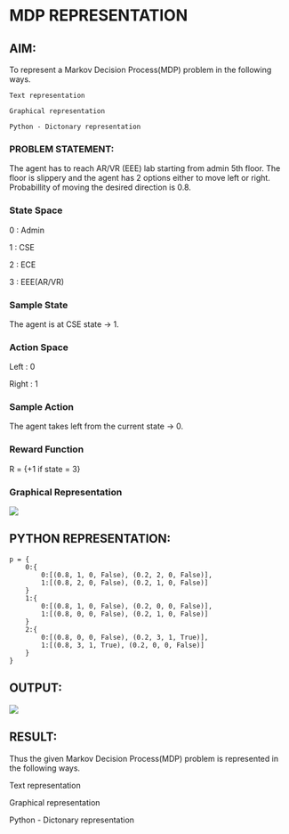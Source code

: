 # MDP REPRESENTATION

## AIM:

To represent a Markov Decision Process(MDP) problem in the following ways.

    Text representation

    Graphical representation

    Python - Dictonary representation

### PROBLEM STATEMENT:

The agent has to reach AR/VR (EEE) lab starting from admin 5th floor. The floor is slippery and the agent has 2 options either to move left or right. Probabillity of moving the desired direction is 0.8.

### State Space

0 : Admin

1 : CSE

2 : ECE

3 : EEE(AR/VR)

### Sample State

The agent is at CSE state -> 1.

### Action Space

Left : 0

Right : 1

### Sample Action

The agent takes left from the current state -> 0.

### Reward Function

R = {+1 if state = 3}

### Graphical Representation

![](1.png)

## PYTHON REPRESENTATION:

```
p = {
    0:{
        0:[(0.8, 1, 0, False), (0.2, 2, 0, False)],
        1:[(0.8, 2, 0, False), (0.2, 1, 0, False)]
    }
    1:{
        0:[(0.8, 1, 0, False), (0.2, 0, 0, False)],
        1:[(0.8, 0, 0, False), (0.2, 1, 0, False)]
    }
    2:{
        0:[(0.8, 0, 0, False), (0.2, 3, 1, True)],
        1:[(0.8, 3, 1, True), (0.2, 0, 0, False)]
    }
}
```

## OUTPUT:

![](op1.png)

## RESULT:

Thus the given Markov Decision Process(MDP) problem is represented in the following ways.

Text representation

Graphical representation

Python - Dictonary representation
